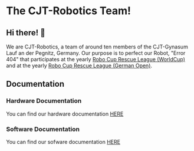 # The CJT-Robotics Team!

## Hi there! 👋

We are CJT-Robotics, a team of around ten members of the CJT-Gynasum Lauf an der Pegnitz, Germany. Our purpose is to perfect our Robot, "Error 404" that participates at the yearly [Robo Cup Rescue League (WorldCup)](https://rrl.robocup.org/) and at the yearly [Robo Cup Rescue League (German Open)](https://robocup.de/german-open/). 

## Documentation

### Hardware Documentation

You can find our hardware documentation [HERE](https://github.com/CJT-Robotics/hardware-docs/wiki)

### Software Documentation

You can find our sofware documentation [HERE](nonexistent-yet)


<!--

**Here are some ideas to get you started:**

🙋‍♀️ A short introduction - what is your organization all about?
🌈 Contribution guidelines - how can the community get involved?
👩‍💻 Useful resources - where can the community find your docs? Is there anything else the community should know?
🍿 Fun facts - what does your team eat for breakfast?
🧙 Remember, you can do mighty things with the power of [Markdown](https://docs.github.com/github/writing-on-github/getting-started-with-writing-and-formatting-on-github/basic-writing-and-formatting-syntax)
-->
